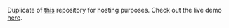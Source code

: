 Duplicate of [this](https://github.com/quinn-madson/ars-attacks) repository for hosting purposes. Check out the live demo [here](https://reckless.technology/archive/ars-attacks/).
